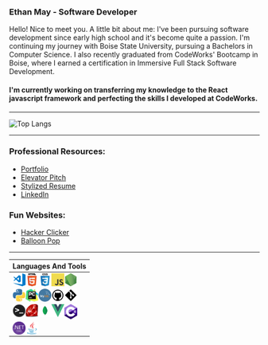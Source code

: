 ### Ethan May - Software Developer
Hello! Nice to meet you. A little bit about me: I've been pursuing software development since early high school and it's become quite a passion. I'm continuing my journey with Boise State University, pursuing a Bachelors in Computer Science. I also recently graduated from CodeWorks' Bootcamp in Boise, where I earned a certification in Immersive Full Stack Software Development.

#### I'm currently working on transferring my knowledge to the React javascript framework and perfecting the skills I developed at CodeWorks.

---

![Top Langs](https://github-readme-stats.vercel.app/api/top-langs/?username=ethanmmay&hide=HTML,CSS,SCSS&langs_count=10&layout=compact&title_color=c9d1d9&bg_color=0d1117&text_color=c9d1d9&hide_border=true)

---

### Professional Resources:
- [Portfolio](https://ethanmmay.github.io/) <br>
- [Elevator Pitch](https://docs.google.com/document/d/1V0MX5obxrq0h-2C6lDp3zmpOArFCoQXqPT5GOhdpnCQ/edit?usp=sharing) <br>
- [Stylized Resume](https://github.com/ethanmmay/ethanmmay/blob/main/Job%20Search/Week%205%20BCW%20Homework/Ethan's%202021%20Resume%20(3).pdf) <br>
- [LinkedIn](https://www.linkedin.com/in/ethanmmay/)

### Fun Websites:
- [Hacker Clicker](https://ethanmmay.github.io/checkpoint-2) <br>
- [Balloon Pop](https://ethanmmay.github.io/balloon-pop)

--- 

| Languages And Tools |
| :---------------------: |
| <img align="left" alt="Visual Studio Code" title="Visual Studio Code" width="26px" height="26px" src="images/vsc.png" /> <img align="left" alt="HTML5" title="HTML5" width="26px" src="images/html.png" /> <img align="left" alt="CSS3" title="CSS3" width="26px" src="images/css.png" /> <img align="left" alt="JavaScript" title="JavaScript" width="26px" src="images/js.png" /> <img align="left" alt="Node.js" title="Node.js" width="26px" src="images/nodejs.png" /> |
|  <img align="left" alt="Python" title="Python" width="26px" src="images/python.png" /> <img align="left" alt="PyCharm" title="PyCharm" width="26px" src="images/pycharm.png" /> <img align="left" alt="MySQL" title="MySQL" width="26px" src="images/mysql.png" /> <img align="left" alt="GitHub" title="GitHub" width="26px" src="images/github.png" /> <img align="left" alt="Git" title="Git" width="26px" src="images/git.png" /> |
|   <img align="left" alt="Terminal" title="Terminal" width="26px" src="images/terminal.png" /> <img align="left" alt="Ruby" title="Ruby" width="26px" src="images/ruby.png" /> <img align="left" alt="MongoDB" title="MongoDB" width="26px" src="images/mongodb.png" /> <img align="left" alt="Vue" title="Vue" width="26px" src="images/vue.png" /> <img align="left" alt="CSharp" title="CSharp" width="26px" src="images/csharp.png" /> |
|  <img align="left" alt=".NET" title=".NET" width="26px" src="images/dotnet.png" /> <img align="left" alt="Java" title="Java" width="26px" src="images/java.png" />
